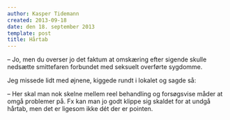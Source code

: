 ```yaml
---
author: Kasper Tidemann
created: 2013-09-18
date: den 18. september 2013
template: post
title: Hårtab
---
```


– Jo, men du overser jo det faktum at omskæring efter sigende skulle nedsætte smittefaren forbundet med seksuelt overførte sygdomme.

Jeg missede lidt med øjnene, kiggede rundt i lokalet og sagde så:

– Her skal man nok skelne mellem reel behandling og forsøgsvise måder at omgå problemer på. Fx kan man jo godt klippe sig skaldet for at undgå hårtab, men det er ligesom ikke dét der er pointen.